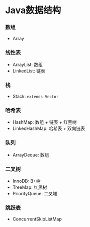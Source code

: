 # Java数据结构

### 数组

* Array

### 线性表

* ArrayList: 数组
* LinkedList: 链表

### 栈

* Stack: `extends Vector`

### 哈希表

* HashMap: 数组 + 链表 + 红黑树
* LinkedHashMap: 哈希表 + 双向链表

### 队列

* ArrayDeque: 数组

### 二叉树

* InnoDB: B+树
* TreeMap: 红黑树
* PriorityQueue: 二叉堆

### 跳跃表

* ConcurrentSkipListMap
